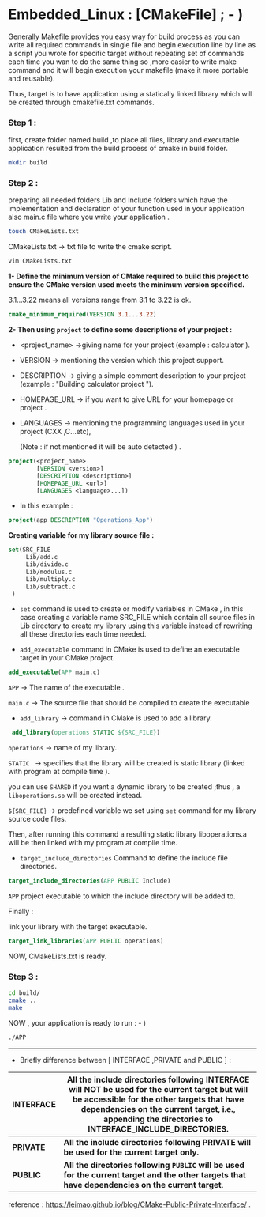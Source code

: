 # Embedded_Linux : [CMakeFile] ; - )

Generally Makefile provides you easy way for build process as you can write all required commands in single file and begin execution line by line as a script you wrote for specific target without repeating  set of commands each time you wan to do the same thing so ,more easier to write make command and it will begin execution your makefile (make it more portable and reusable).

Thus, target is to have application using a statically linked library which will be created through cmakefile.txt commands.

### Step 1 :

first, create folder named build ,to place all files, library  and executable application resulted from the build process of cmake in build folder.

```bash
mkdir build
```

### Step 2 :

preparing all needed folders Lib and Include folders which have the implementation and declaration of your function used in your application also main.c file where you write your application .

```bash
touch CMakeLists.txt
```

CMakeLists.txt -> txt file to write the cmake script.

```bash
vim CMakeLists.txt
```

**1- Define the minimum version of CMake required to build this project to ensure the CMake version used meets the minimum version specified.**

3.1...3.22 means all versions range from 3.1 to 3.22 is ok.

```cmake
cmake_minimum_required(VERSION 3.1...3.22)
```

**2-  Then using `project` to define some descriptions of your project :**

* <project_name>     ->giving name for your project (example : calculator ).

* VERSION               -> mentioning the version which this project support.

* DESCRIPTION       -> giving a simple comment description to your project (example : "Building calculator project ").

* HOMEPAGE_URL   -> if you want to give URL for your homepage or project .

* LANGUAGES          -> mentioning the programming languages used in your project (CXX ,C...etc),

  (Note : if not mentioned it will be auto detected ) .

```cmake
project(<project_name> 
        [VERSION <version>] 
        [DESCRIPTION <description>] 
        [HOMEPAGE_URL <url>]
        [LANGUAGES <language>...])
```

* In this example :

```cmake
project(app DESCRIPTION "Operations_App")
```

**Creating variable for my library source file :**

```cmake
set(SRC_FILE
	 Lib/add.c
	 Lib/divide.c 
	 Lib/modulus.c 
	 Lib/multiply.c 
	 Lib/subtract.c 
 )
```

* `set` command is used to create or modify variables in CMake , in this case creating a variable name SRC_FILE which contain all source files in Lib directory to create my library using this variable instead of rewriting all these directories each time needed.



* `add_executable` command in CMake is used to define an executable target in your CMake project.

```cmake
add_executable(APP main.c)
```

`APP`       -> The name of the executable .

`main.c` -> The source file that should be compiled to create the executable



* `add_library` -> command in CMake is used to add a library.

```cmake
 add_library(operations STATIC ${SRC_FILE})
```

`operations`   -> name of my library. 

`STATIC `           -> specifies that the library will be created is static library (linked with program at compile time ).

you can use `SHARED` if you want a dynamic library to be created ;thus , a  `liboperations.so` will be created instead.

`${SRC_FILE}` -> predefined variable we set using `set` command for my library source code files.

Then, after running this command a resulting static library liboperations.a will be then linked with my program at compile time.

* `target_include_directories` Command to define the include file directories.

```cmake
target_include_directories(APP PUBLIC Include)
```

`APP` project executable to which the include directory will be added to.

Finally :

link your library with the target executable.

```cmake
target_link_libraries(APP PUBLIC operations)
```

NOW, CMakeLists.txt is ready.

### Step 3 :

```bash
cd build/
cmake .. 
make 
```

NOW , your application is ready to run : - ) 

```bash
./APP
```



---------------------------------------------------------------------------------------------------------------------------------------------------------------

* Briefly difference between [ INTERFACE ,PRIVATE and PUBLIC ] :

| INTERFACE   | All the include directories following INTERFACE will NOT be used for the current target but will be accessible for the other targets that have dependencies on the current target, i.e., appending the directories to INTERFACE_INCLUDE_DIRECTORIES. |
| :---------- | ------------------------------------------------------------ |
| **PRIVATE** | **All the include directories following PRIVATE will be used for the current target only.** |
| **PUBLIC**  | **All the directories following `PUBLIC` will be used for the current target and the other targets that have dependencies on the current target**. |

reference : https://leimao.github.io/blog/CMake-Public-Private-Interface/ .

